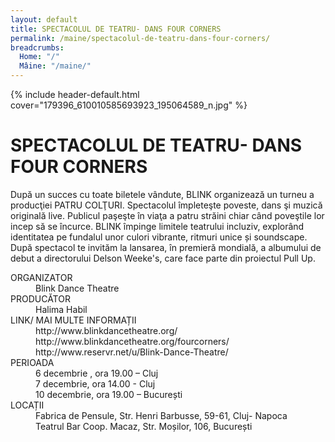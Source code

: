 ```yaml
---
layout: default
title: SPECTACOLUL DE TEATRU- DANS FOUR CORNERS
permalink: /maine/spectacolul-de-teatru-dans-four-corners/
breadcrumbs:
  Home: "/"
  Mâine: "/maine/"
---
```


{% include header-default.html cover="179396_610010585693923_195064589_n.jpg" %}

# SPECTACOLUL DE TEATRU- DANS FOUR CORNERS

După un succes cu toate biletele vândute, BLINK organizează un turneu a producţiei PATRU COLŢURI. Spectacolul împleteşte poveste, dans şi muzică originală live. Publicul paşeşte în viaţa a patru străini chiar când poveştile lor incep să se încurce. BLINK împinge limitele teatrului incluziv, explorând identitatea pe fundalul unor culori vibrante, ritmuri unice și soundscape. După spectacol te invităm la lansarea, în premieră mondială, a albumului de debut a directorului Delson Weeke's, care face parte din proiectul Pull Up.

<dl class="dl">

  <dt>ORGANIZATOR</dt>
  <dd>Blink Dance Theatre</dd>

  <dt>PRODUCĂTOR</dt>
  <dd>Halima Habil</dd>

  <dt>LINK/ MAI MULTE INFORMAȚII</dt>
  <dd>http://www.blinkdancetheatre.org/</dd>
  <dd>http://www.blinkdancetheatre.org/fourcorners/</dd>
  <dd>http://www.reservr.net/u/Blink-Dance-Theatre/</dd>

  <dt>PERIOADA</dt>
  <dd>6 decembrie , ora 19.00 – Cluj  </dd>
  <dd>7 decembrie, ora 14.00 - Cluj</dd>
  <dd>10 decembrie, ora 19.00 – București</dd>

  <dt>LOCAȚII</dt>
  <dd>Fabrica de Pensule,   Str. Henri Barbusse, 59-61, Cluj- Napoca</dd>
  <dd>Teatrul Bar Coop. Macaz, Str. Moșilor, 106, București</dd>

</dl>
